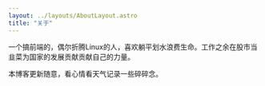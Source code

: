 ```yaml
---
layout: ../layouts/AboutLayout.astro
title: "关于"
---
```


一个搞前端的，偶尔折腾Linux的人，喜欢躺平划水浪费生命。工作之余在股市当韭菜为国家的发展贡献贡献自己的力量。

本博客更新随意，看心情看天气记录一些碎碎念。
